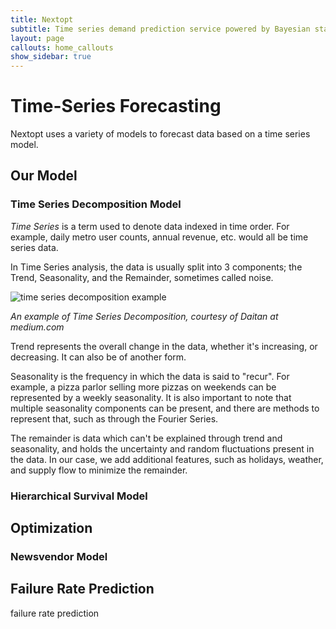 ```yaml
---
title: Nextopt
subtitle: Time series demand prediction service powered by Bayesian statistics
layout: page
callouts: home_callouts
show_sidebar: true
---
```


# Time-Series Forecasting
 Nextopt uses a variety of models to forecast data based on a time series model.

## Our Model
### Time Series Decomposition Model
*Time Series* is a term used to denote data indexed in time order. For example, daily metro user counts, annual revenue, etc. would all be time series data.

In Time Series analysis, the data is usually split into 3 components; the Trend, Seasonality, and the Remainder, sometimes called noise.

![time series decomposition example](https://miro.medium.com/max/972/1*OIJ3lrWwy7MPtQDS4QPgLg.png)

*An example of Time Series Decomposition, courtesy of Daitan at medium.com*

Trend represents the overall change in the data, whether it's increasing, or decreasing. It can also be of another form.

Seasonality is the frequency in which the data is said to "recur". For example, a pizza parlor selling more pizzas on weekends can be represented by a weekly seasonality. It is also important to note that multiple seasonality components can be present, and there are methods to represent that, such as through the Fourier Series.

The remainder is data which can't be explained through trend and seasonality, and holds the uncertainty and random fluctuations present in the data. In our case, we add additional features, such as holidays, weather, and supply flow to minimize the remainder.
### Hierarchical Survival Model
## Optimization
### Newsvendor Model
## Failure Rate Prediction
 failure rate prediction